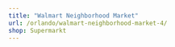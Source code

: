 ```yaml
---
title: "Walmart Neighborhood Market"
url: /orlando/walmart-neighborhood-market-4/
shop: Supermarkt
---
```

